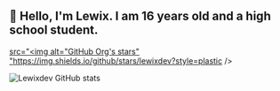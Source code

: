 ## 👋 Hello, I'm Lewix. I am 16 years old and a high school student.

<a href="https://github.com/lewixdev" target="_blank">src="<img alt="GitHub Org's stars" "https://img.shields.io/github/stars/lewixdev?style=plastic /></a>


![Lewixdev GitHub stats](https://github-readme-stats.vercel.app/api?username=lewixdev&show_icons=true&bg_color=000000&title_color=FFFFFF&text_color=adb5bd&icon_color=D6D6D6&border_radius=10&show_icons=true&hide_border=true&hide=issues&hide_title=true&include_all_commits=true&count_private=true)


